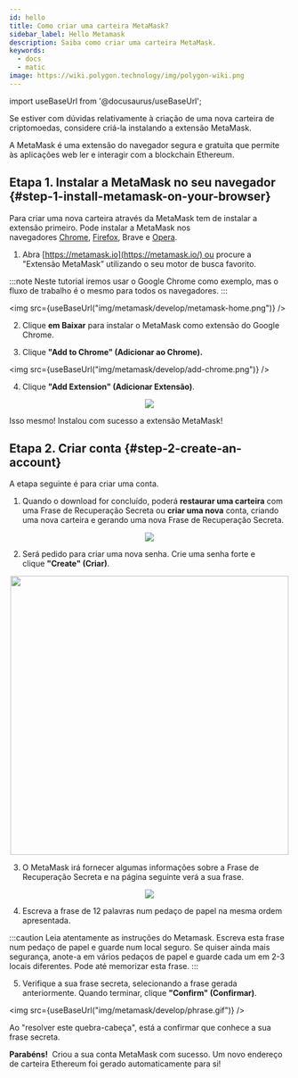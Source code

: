 ```yaml
---
id: hello
title: Como criar uma carteira MetaMask?
sidebar_label: Hello Metamask
description: Saiba como criar uma carteira MetaMask.
keywords:
  - docs
  - matic
image: https://wiki.polygon.technology/img/polygon-wiki.png
---
```

import useBaseUrl from '@docusaurus/useBaseUrl';

Se estiver com dúvidas relativamente à criação de uma nova carteira de criptomoedas, considere criá-la instalando a extensão MetaMask.

A MetaMask é uma extensão do navegador segura e gratuita que permite às aplicações web ler e interagir com a blockchain Ethereum.

## Etapa 1. Instalar a MetaMask no seu navegador {#step-1-install-metamask-on-your-browser}

Para criar uma nova carteira através da MetaMask tem de instalar a extensão primeiro. Pode instalar a MetaMask nos navegadores [Chrome](https://chrome.google.com/webstore/detail/nkbihfbeogaeaoehlefnkodbefgpgknn), [Firefox](https://addons.mozilla.org/en-US/firefox/addon/ether-metamask/), Brave e [Opera](https://addons.opera.com/en/extensions/details/metamask/).

1. Abra [https://metamask.io](https://metamask.io/) ou procure a "Extensão MetaMask” utilizando o seu motor de busca favorito.

:::note
Neste tutorial iremos usar o Google Chrome como exemplo, mas o fluxo de trabalho é o mesmo para todos os navegadores.
:::

<img src={useBaseUrl("img/metamask/develop/metamask-home.png")} />

2. Clique **em Baixar** para instalar o MetaMask como extensão do Google Chrome.

3. Clique **"Add to Chrome" (Adicionar ao Chrome).**

<img src={useBaseUrl("img/metamask/develop/add-chrome.png")} />

4. Clique **"Add Extension" (Adicionar Extensão)**.

<div align="center">
<img src={useBaseUrl("img/metamask/develop/add-extension.png")} />
</div>

Isso mesmo! Instalou com sucesso a extensão MetaMask!

## Etapa 2. Criar conta {#step-2-create-an-account}

A etapa seguinte é para criar uma conta.

1. Quando o download for concluído, poderá **restaurar uma carteira** com uma Frase de Recuperação Secreta ou **criar uma nova** conta, criando uma nova carteira e gerando uma nova Frase de Recuperação Secreta.

<div align="center">
<img src={useBaseUrl("img/metamask/develop/new-metamask.png")} />
</div>

2. Será pedido para criar uma nova senha. Crie uma senha forte e clique **"Create" (Criar)**.

<div align="center" >
<img width="500" src={useBaseUrl("img/metamask/develop/create-password.png")} />
</div>

3. O MetaMask irá fornecer algumas informações sobre a Frase de Recuperação Secreta e na página seguinte verá a sua frase.

<div align="center" >
<img  src={useBaseUrl("img/metamask/develop/reveal-phrase.png")} />
</div>


4. Escreva a frase de 12 palavras num pedaço de papel na mesma ordem apresentada.

:::caution
Leia atentamente as instruções do Metamask. Escreva esta frase num pedaço de papel e guarde num local seguro. Se quiser ainda mais segurança, anote-a em vários pedaços de papel e guarde cada um em 2-3 locais diferentes. Pode até memorizar esta frase.
:::

5. Verifique a sua frase secreta, selecionando a frase gerada anteriormente. Quando terminar, clique **"Confirm" (Confirmar)**.

<img src={useBaseUrl("img/metamask/develop/phrase.gif")} />

Ao "resolver este quebra-cabeça", está a confirmar que conhece a sua frase secreta.

**Parabéns!**  Criou a sua conta MetaMask com sucesso. Um novo endereço de carteira Ethereum foi gerado automaticamente para si!